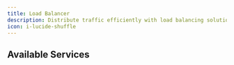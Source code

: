 ```yaml
---
title: Load Balancer
description: Distribute traffic efficiently with load balancing solutions operating on Iranian infrastructure.
icon: i-lucide-shuffle
---
```


## Available Services
